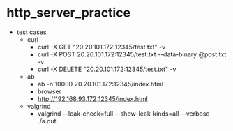# http_server_practice

* test cases
  * curl
    * curl -X GET "20.20.101.172:12345/test.txt" -v
    * curl -X POST 20.20.101.172:12345/test.txt --data-binary @post.txt -v
    * curl -X DELETE "20.20.101.172:12345/test.txt" -v
  * ab
    * ab -n 10000 20.20.101.172:12345/index.html
    * browser
    * http://192.168.93.172:12345/index.html
  * valgrind
    * valgrind --leak-check=full --show-leak-kinds=all --verbose ./a.out

